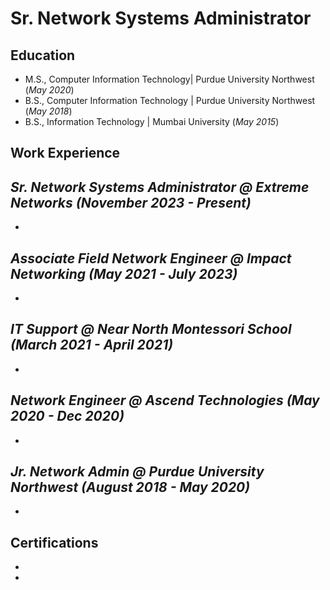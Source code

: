 # Sr. Network Systems Administrator

## Education						       		
- M.S., Computer Information Technology| Purdue University Northwest (_May 2020_)	 			        		
- B.S., Computer Information Technology | Purdue University Northwest (_May 2018_)
- B.S., Information Technology | Mumbai University (_May 2015_)

## Work Experience
***Sr. Network Systems Administrator @ Extreme Networks (_November 2023 - Present_)***
-
-

***Associate Field Network Engineer @ Impact Networking (_May 2021 - July 2023_)***
-
-

***IT Support @ Near North Montessori School (_March 2021 - April 2021_)***
-
-

***Network Engineer @ Ascend Technologies (_May 2020 - Dec 2020_)***
-
-

***Jr. Network Admin @ Purdue University Northwest (_August 2018 - May 2020_)***
-
-


## Certifications
-
-




